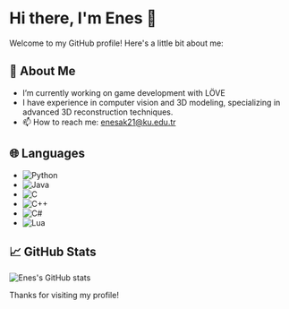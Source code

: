 # Hi there, I'm Enes 👋

Welcome to my GitHub profile! Here's a little bit about me:

## 🚀 About Me
- I’m currently working on game development with LÖVE
- I have experience in computer vision and 3D modeling, specializing in advanced 3D reconstruction techniques.
- 📫 How to reach me: enesak21@ku.edu.tr

## 🌐 Languages
- ![Python](https://img.shields.io/badge/Python-3776AB?style=for-the-badge&logo=python&logoColor=white)
- ![Java](https://img.shields.io/badge/Java-007396?style=for-the-badge&logo=java&logoColor=white)
- ![C](https://img.shields.io/badge/C-00599C?style=for-the-badge&logo=c&logoColor=white)
- ![C++](https://img.shields.io/badge/C++-00599C?style=for-the-badge&logo=cplusplus&logoColor=white)
- ![C#](https://img.shields.io/badge/C%23-239120?style=for-the-badge&logo=csharp&logoColor=white)
- ![Lua](https://img.shields.io/badge/Lua-2C2D72?style=for-the-badge&logo=lua&logoColor=white)

## 📈 GitHub Stats
![Enes's GitHub stats](https://github-readme-stats.vercel.app/api?username=enesak21&show_icons=true&theme=radical)


Thanks for visiting my profile!
